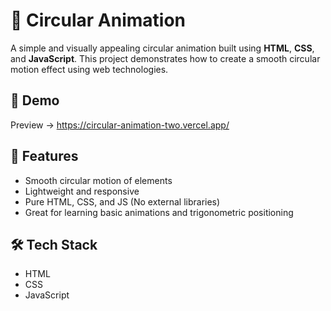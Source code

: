 # 🎯 Circular Animation

A simple and visually appealing circular animation built using **HTML**, **CSS**, and **JavaScript**. This project demonstrates how to create a smooth circular motion effect using web technologies.

## 📸 Demo
Preview -> https://circular-animation-two.vercel.app/

## 🚀 Features

- Smooth circular motion of elements
- Lightweight and responsive
- Pure HTML, CSS, and JS (No external libraries)
- Great for learning basic animations and trigonometric positioning

## 🛠️ Tech Stack

- HTML
- CSS
- JavaScript

